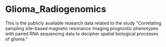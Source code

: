 # Glioma_Radiogenomics
This is the publicly available research data related to the study "Correlating sampling site-based magnetic resonance imaging prognostic phenotypes with paired RNA sequencing data to decipher spatial biological processes of glioma."
